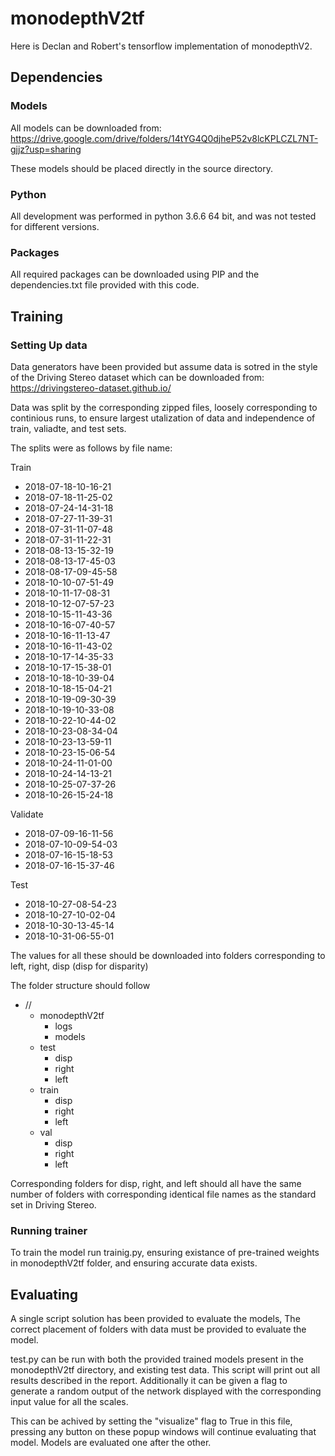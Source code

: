 # monodepthV2tf

Here is Declan and Robert's tensorflow implementation of monodepthV2.

## Dependencies

### Models
All models can be downloaded from:
https://drive.google.com/drive/folders/14tYG4Q0djheP52v8lcKPLCZL7NT-gjjz?usp=sharing

These models should be placed directly in the source directory.
### Python

All development was performed in python 3.6.6 64 bit, and was not tested for different versions.

### Packages
All required packages can be downloaded using PIP and the dependencies.txt file provided with this code.

## Training

### Setting Up data

Data generators have been provided but assume data is sotred in the style of the Driving Stereo dataset which can be downloaded from:
https://drivingstereo-dataset.github.io/

Data was split by the corresponding zipped files, loosely corresponding to continious runs, to ensure largest utalization of data and independence of train, valiadte, and test sets.

The splits were as follows by file name:

Train
- 2018-07-18-10-16-21
- 2018-07-18-11-25-02
- 2018-07-24-14-31-18
- 2018-07-27-11-39-31
- 2018-07-31-11-07-48
- 2018-07-31-11-22-31
- 2018-08-13-15-32-19
- 2018-08-13-17-45-03
- 2018-08-17-09-45-58
- 2018-10-10-07-51-49
- 2018-10-11-17-08-31
- 2018-10-12-07-57-23
- 2018-10-15-11-43-36
- 2018-10-16-07-40-57
- 2018-10-16-11-13-47
- 2018-10-16-11-43-02
- 2018-10-17-14-35-33
- 2018-10-17-15-38-01
- 2018-10-18-10-39-04
- 2018-10-18-15-04-21
- 2018-10-19-09-30-39
- 2018-10-19-10-33-08
- 2018-10-22-10-44-02
- 2018-10-23-08-34-04
- 2018-10-23-13-59-11
- 2018-10-23-15-06-54
- 2018-10-24-11-01-00
- 2018-10-24-14-13-21
- 2018-10-25-07-37-26
- 2018-10-26-15-24-18

Validate
- 2018-07-09-16-11-56
- 2018-07-10-09-54-03
- 2018-07-16-15-18-53
- 2018-07-16-15-37-46

Test 
- 2018-10-27-08-54-23
- 2018-10-27-10-02-04
- 2018-10-30-13-45-14
- 2018-10-31-06-55-01

The values for all these should be downloaded into folders corresponding to left, right, disp (disp for disparity)

The folder structure should follow

- //
    - monodepthV2tf
        - logs
        - models
    - test
        - disp
        - right
        - left
    - train
        - disp
        - right
        - left
    - val
        - disp
        - right
        - left

Corresponding folders for disp, right, and left should all have the same number of folders with corresponding identical file names as the standard set in Driving Stereo.

### Running trainer

To train the model run trainig.py, ensuring existance of pre-trained weights in monodepthV2tf folder, and ensuring accurate data exists.

## Evaluating 

A single script solution has been provided to evaluate the models,
The correct placement of folders with data must be provided to evaluate the model.

test.py can be run with both the provided trained models present in the  monodepthV2tf directory, and existing test data. This script will print out all results described in the report. Additionally it can be given a flag to generate a random output of the network displayed with the corresponding input value for all the scales. 

This can be achived by setting the "visualize" flag to True in this file, pressing any button on these popup windows will continue evaluating that model. Models are evaluated one after the other. 